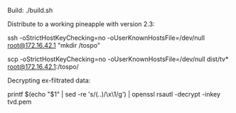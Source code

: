 Build:
./build.sh

Distribute to a working pineapple with version 2.3:

ssh -oStrictHostKeyChecking=no -oUserKnownHostsFile=/dev/null root@172.16.42.1 "mkdir /tospo"

scp -oStrictHostKeyChecking=no -oUserKnownHostsFile=/dev/null dist/tv* root@172.16.42.1:/tospo/

Decrypting ex-filtrated data:

printf $(echo "$1" | sed -re 's/(..)/\\x\1/g') | openssl rsautl -decrypt -inkey tvd.pem